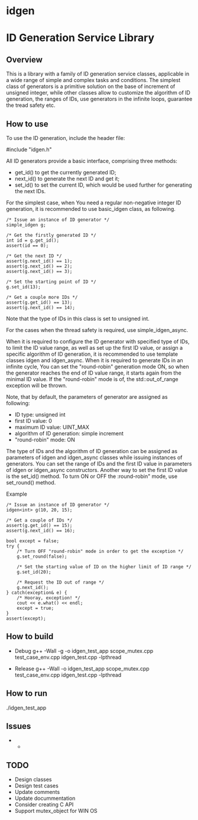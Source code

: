 # idgen
ID Generation Service Library
===================================

Overview
------
This is a library with a family of ID generation service classes, applicable in
a wide range of simple and complex tasks and conditions.
The simplest class of generators is a primitive solution on the base of
increment of unsigned integer, while other classes allow to customize the
algorithm of ID generation, the ranges of IDs, use generators in the infinite
loops, guarantee the tread safety etc.

How to use
----------
To use the ID generation, include the header file:

#include "idgen.h"

All ID generators provide a basic interface, comprising three methods:
 * get_id() to get the currently generated ID;
 * next_id() to generate the next ID and get it;
 * set_id() to set the current ID, which would be used further for generating
 the next IDs.

For the simplest case, when You need a regular non-negative integer ID
generation, it is recommended to use basic_idgen class, as following.

	/* Issue an instance of ID generator */
	simple_idgen g;

	/* Get the firstly generated ID */
	int id = g.get_id();
	assert(id == 0);

	/* Get the next ID */
	assert(g.next_id() == 1);
	assert(g.next_id() == 2);
	assert(g.next_id() == 3);

	/* Set the starting point of ID */
	g.set_id(13);

	/* Get a couple more IDs */
	assert(g.get_id() == 13);
	assert(g.next_id() == 14);

Note that the type of IDs in this class is set to unsigned int.

For the cases when the thread safety is required, use simple_idgen_async.

When it is required to configure the ID generator with specified type of IDs,
to limit the ID value range, as well as set up the first ID value, or assign a
specific algorithm of ID generation, it is recommended to use template classes
idgen and idgen_async.
When it is required to generate IDs in an infinite cycle, You can set the
"round-robin" generation mode ON, so when the generator reaches the end of ID
value range, it starts again from the minimal ID value. If the "round-robin"
mode is of, the std::out_of_range exception will be thrown.

Note, that by default, the parameters of generator are assigned as following:
 * ID type: unsigned int
 * first ID value: 0
 * maximum ID value: UINT_MAX
 * algorithm of ID generation: simple increment
 * "round-robin" mode: ON

The type of IDs and the algorithm of ID generation can be assigned as
parameters of idgen and idgen_async classes while issuing instances of
generators.
You can set the range of IDs and the first ID value in parameters of idgen or
idgen_async constructors. Another way to set the first ID value is the set_id()
method.
To turn ON or OFF the :round-robin" mode, use set_round() method.

Example

	/* Issue an instance of ID generator */
	idgen<int> g(10, 20, 15);

	/* Get a couple of IDs */
	assert(g.get_id() == 15);
	assert(g.next_id() == 16);

	bool except = false;
	try {
		/* Turn OFF "round-robin" mode in order to get the exception */
		g.set_round(false);

		/* Set the starting value of ID on the higher limit of ID range */
		g.set_id(20);

		/* Request the ID out of range */
		g.next_id();
	} catch(exception& e) {
		/* Hooray, exception! */
		cout << e.what() << endl;
		except = true;
	}
	assert(except);


How to build
------------
 * Debug
g++ -Wall -g -o idgen_test_app scope_mutex.cpp test_case_env.cpp idgen_test.cpp -lpthread

 * Release
g++ -Wall -o idgen_test_app scope_mutex.cpp test_case_env.cpp idgen_test.cpp -lpthread

How to run
----------
./idgen_test_app

Issues
------
 * -

TODO
----
 * Design classes
 * Design test cases
 * Update comments
 * Update docummentation
 * Consider creating C API
 * Support mutex_object for WIN OS

